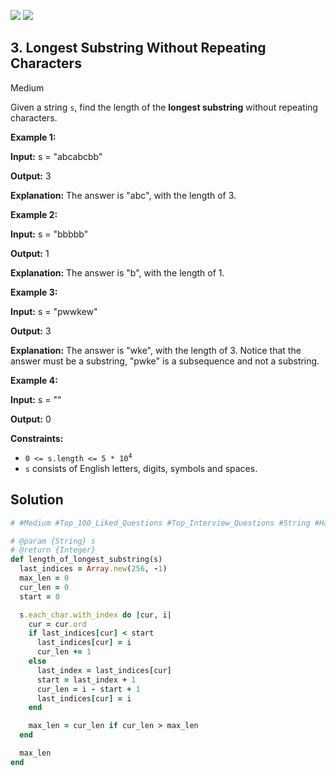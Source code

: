 [![](https://img.shields.io/github/stars/LeetCode-in-Ruby/LeetCode-in-Ruby?label=Stars&style=flat-square)](https://github.com/LeetCode-in-Ruby/LeetCode-in-Ruby)
[![](https://img.shields.io/github/forks/LeetCode-in-Ruby/LeetCode-in-Ruby?label=Fork%20me%20on%20GitHub%20&style=flat-square)](https://github.com/LeetCode-in-Ruby/LeetCode-in-Ruby/fork)

## 3\. Longest Substring Without Repeating Characters

Medium

Given a string `s`, find the length of the **longest substring** without repeating characters.

**Example 1:**

**Input:** s = "abcabcbb"

**Output:** 3

**Explanation:** The answer is "abc", with the length of 3. 

**Example 2:**

**Input:** s = "bbbbb"

**Output:** 1

**Explanation:** The answer is "b", with the length of 1. 

**Example 3:**

**Input:** s = "pwwkew"

**Output:** 3

**Explanation:** The answer is "wke", with the length of 3. Notice that the answer must be a substring, "pwke" is a subsequence and not a substring. 

**Example 4:**

**Input:** s = ""

**Output:** 0 

**Constraints:**

*   <code>0 <= s.length <= 5 * 10<sup>4</sup></code>
*   `s` consists of English letters, digits, symbols and spaces.

## Solution

```ruby
﻿# #Medium #Top_100_Liked_Questions #Top_Interview_Questions #String #Hash_Table #Sliding_Window

# @param {String} s
# @return {Integer}
def length_of_longest_substring(s)
  last_indices = Array.new(256, -1)
  max_len = 0
  cur_len = 0
  start = 0

  s.each_char.with_index do |cur, i|
    cur = cur.ord
    if last_indices[cur] < start
      last_indices[cur] = i
      cur_len += 1
    else
      last_index = last_indices[cur]
      start = last_index + 1
      cur_len = i - start + 1
      last_indices[cur] = i
    end

    max_len = cur_len if cur_len > max_len
  end

  max_len
end
```